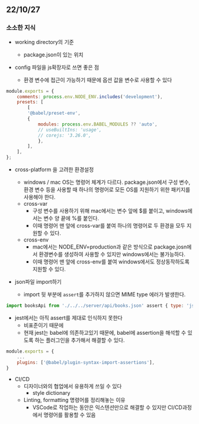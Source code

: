 ## 22/10/27

### 소소한 지식

- working directory의 기준
	- package.json이 있는 위치

- config 파일을 js확장자로 쓰면 좋은 점
	- 환경 변수에 접근이 가능하기 때문에 옵션 값을 변수로 사용할 수 있다

```javascript
module.exports = {
	comments: process.env.NODE_ENV.includes('development'),
	presets: [
		[
		'@babel/preset-env',
		{
			modules: process.env.BABEL_MODULES ?? 'auto',
			// useBuiltIns: 'usage',
			// corejs: '3.26.0',
			},
		],
	],
};
```

- cross-platform 을 고려한 환경설정
	- windows / mac OS는 명령어 체계가 다르다. package.json에서 구성 변수, 환경 변수 등을 사용할 때 하나의 명령어로 모든 OS를 지원하기 위한 패키지를 사용해야 한다.
	- cross-var
		- 구성 변수를 사용하기 위해 mac에서는 변수 앞에 $를 붙이고, windows에서는 변수 양 끝에 %를 붙인다.
		- 이때 명령어 맨 앞에 cross-var를 붙여 하나의 명령어로 두 환경을 모두 지원할 수 있다.
	- cross-env
		- mac에서는 NODE_ENV=production과 같은 방식으로 package.josn에서 환경변수를 생성하여 사용할 수 있지만 windows에서는 불가능하다.
		- 이때 명령어 맨 앞에 cross-env를 붙여 windows에서도 정상동작하도록 지원할 수 있다.

- json파일 import하기
	- import 뒷 부분에 `assert`를 추가하지 않으면 MIME type 에러가 발생한다.
```javascript
import booksApi from './../../server/api/books.json' assert { type: 'json' };
```

- jest에서는 아직 assert를 제대로 인식하지 못한다
	- 비표준이기 때문에
	- 현재 jest는 babel에 의존하고있기 때문에, babel에 assertion을 해석할 수 있도록 하는 플러그인을 추가해서 해결할 수 있다.
```javascript
module.exports = {
	...
	plugins: ['@babel/plugin-syntax-import-assertions'],
}
```
- CI/CD
	- 디자이너와의 협업에서 유용하게 쓰일 수 있다
		- style dictionary
	- Linting, formatting 명령어를 정리해놓는 이유
		- VSCode로 작업하는 동안은 익스텐션만으로 해결할 수 있지만 CI/CD과정에서 명령어를 활용할 수 있음







